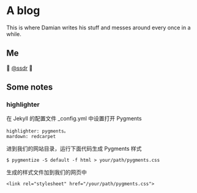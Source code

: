 # A blog

This is where Damian writes his stuff and messes around every once in a while.

## Me

:wave: [@ssdr](https://github.com/ssdr)
:panda_face:

## Some notes

### highlighter
在 Jekyll 的配置文件 _config.yml 中设置打开 Pygments

	highlighter: pygments。
	mardown: redcarpet

进到我们的网站目录，运行下面代码生成 Pygments 样式

	$ pygmentize -S default -f html > your/path/pygments.css

生成的样式文件加到我们的网页中

	<link rel="stylesheet" href="/your/path/pygments.css">
